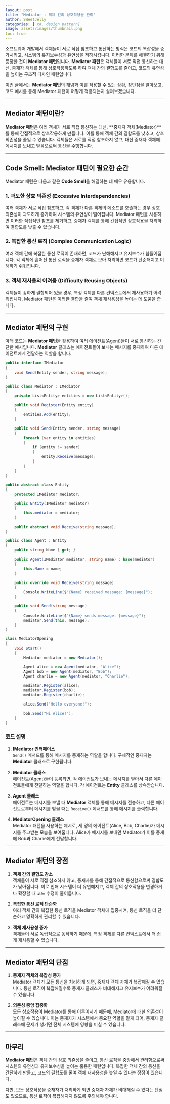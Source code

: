 ```yaml
---
layout: post
title: "Mediator : 객체 간의 상호작용을 관리"
author: SWeetJelly
categories: [ c#, design pattern]
image: assets/images/thumbnail.png
toc: true
---
```


소프트웨어 개발에서 객체들이 서로 직접 참조하고 통신하는 방식은 코드의 복잡성을 증가시키고, 시스템의 유지보수성과 유연성을 저하시킵니다. 이러한 문제를 해결하기 위해 등장한 것이 **Mediator 패턴**입니다. **Mediator 패턴**은 객체들이 서로 직접 통신하는 대신, 중재자 객체를 통해 상호작용하도록 하여 객체 간의 결합도를 줄이고, 코드의 유연성을 높이는 구조적 디자인 패턴입니다.

이번 글에서는 **Mediator 패턴**의 개념과 이를 적용할 수 있는 상황, 장단점을 알아보고, 코드 예시를 통해 Mediator 패턴이 어떻게 적용되는지 살펴보겠습니다.

---

## Mediator 패턴이란?

**Mediator 패턴**은 여러 객체가 서로 직접 통신하는 대신, **중재자 객체(Mediator)**를 통해 간접적으로 상호작용하게 만듭니다. 이를 통해 객체 간의 결합도를 낮추고, 상호 의존성을 줄일 수 있습니다. 객체들은 서로를 직접 참조하지 않고, 대신 중재자 객체에 메시지를 보내고 받음으로써 통신을 수행합니다.

---

## Code Smell: Mediator 패턴이 필요한 순간

Mediator 패턴은 다음과 같은 **Code Smell**을 해결하는 데 매우 유용합니다.

### 1. 과도한 상호 의존성 (Excessive Interdependencies)

여러 객체가 서로 직접 참조하고, 각 객체가 다른 객체의 메소드를 호출하는 경우 상호 의존성이 과도하게 증가하여 시스템의 유연성이 떨어집니다. Mediator 패턴을 사용하면 이러한 직접적인 참조를 제거하고, 중재자 객체를 통해 간접적인 상호작용을 처리하여 결합도를 낮출 수 있습니다.

### 2. 복잡한 통신 로직 (Complex Communication Logic)

여러 객체 간에 복잡한 통신 로직이 존재하면, 코드가 난해해지고 유지보수가 힘들어집니다. 각 객체에 흩어진 통신 로직을 중재자 객체로 모아 처리하면 코드가 단순해지고 이해하기 쉬워집니다.

### 3. 객체 재사용의 어려움 (Difficulty Reusing Objects)

객체들이 강하게 결합되어 있을 경우, 특정 객체를 다른 컨텍스트에서 재사용하기 어려워집니다. Mediator 패턴은 이러한 결합을 줄여 객체 재사용성을 높이는 데 도움을 줍니다.

---

## Mediator 패턴의 구현

아래 코드는 **Mediator 패턴**을 활용하여 여러 에이전트(Agent)들이 서로 통신하는 간단한 예시입니다. **Mediator** 클래스는 에이전트들이 보내는 메시지를 중재하여 다른 에이전트에게 전달하는 역할을 합니다.

```csharp
public interface IMediator
{
    void Send(Entity sender, string message);
}

public class Mediator : IMediator
{
    private List<Entity> entities = new List<Entity>();

    public void Register(Entity entity)
    {
        entities.Add(entity);
    }

    public void Send(Entity sender, string message)
    {
        foreach (var entity in entities)
        {
            if (entity != sender)
            {
                entity.Receive(message);
            }
        }
    }
}

public abstract class Entity
{
    protected IMediator mediator;

    public Entity(IMediator mediator)
    {
        this.mediator = mediator;
    }

    public abstract void Receive(string message);
}

public class Agent : Entity
{
    public string Name { get; }

    public Agent(IMediator mediator, string name) : base(mediator)
    {
        this.Name = name;
    }

    public override void Receive(string message)
    {
        Console.WriteLine($"{Name} received message: {message}");
    }

    public void Send(string message)
    {
        Console.WriteLine($"{Name} sends message: {message}");
        mediator.Send(this, message);
    }
}

class MediatorOpening
{
    void Start()
    {
        Mediator mediator = new Mediator();

        Agent alice = new Agent(mediator, "Alice");
        Agent bob = new Agent(mediator, "Bob");
        Agent charlie = new Agent(mediator, "Charlie");

        mediator.Register(alice);
        mediator.Register(bob);
        mediator.Register(charlie);

        alice.Send("Hello everyone!");

        bob.Send("Hi Alice!");
    }
}
```

### 코드 설명

1. **IMediator 인터페이스**  
   `Send()` 메서드를 통해 메시지를 중재하는 역할을 합니다. 구체적인 중재자는 **Mediator** 클래스로 구현됩니다.

2. **Mediator 클래스**  
   에이전트(Agent)들이 등록되면, 각 에이전트가 보내는 메시지를 받아서 다른 에이전트들에게 전달하는 역할을 합니다. 각 에이전트는 **Entity** 클래스를 상속받습니다.

3. **Agent 클래스**  
   에이전트는 메시지를 보낼 때 **Mediator** 객체를 통해 메시지를 전송하고, 다른 에이전트로부터 메시지를 받을 때는 `Receive()` 메서드를 통해 메시지를 출력합니다.

4. **MediatorOpening 클래스**  
   Mediator 패턴을 사용하는 예시로, 세 명의 에이전트(Alice, Bob, Charlie)가 메시지를 주고받는 모습을 보여줍니다. Alice가 메시지를 보내면 Mediator가 이를 중재해 Bob과 Charlie에게 전달합니다.

---

## Mediator 패턴의 장점

1. **객체 간의 결합도 감소**  
   객체들이 서로 직접 참조하지 않고, 중재자를 통해 간접적으로 통신함으로써 결합도가 낮아집니다. 이로 인해 시스템이 더 유연해지고, 객체 간의 상호작용을 변경하거나 확장할 때 코드 수정이 줄어듭니다.

2. **복잡한 통신 로직 단순화**  
   여러 객체 간의 복잡한 통신 로직을 Mediator 객체에 집중시켜, 통신 로직을 더 단순하고 명확하게 관리할 수 있습니다.

3. **객체 재사용성 증가**  
   객체들이 서로 독립적으로 동작하기 때문에, 특정 객체를 다른 컨텍스트에서 더 쉽게 재사용할 수 있습니다.

---

## Mediator 패턴의 단점

1. **중재자 객체의 복잡성 증가**  
   Mediator 객체가 모든 통신을 처리하게 되면, 중재자 객체 자체가 복잡해질 수 있습니다. 통신 로직이 복잡해질수록 중재자 클래스가 비대해지고 유지보수가 어려워질 수 있습니다.

2. **의존성 중앙 집중화**  
   모든 상호작용이 Mediator를 통해 이루어지기 때문에, Mediator에 대한 의존성이 높아질 수 있습니다. 이는 중재자가 시스템에서 중요한 역할을 맡게 되어, 중재자 클래스에 문제가 생기면 전체 시스템에 영향을 미칠 수 있습니다.

---

## 마무리

**Mediator 패턴**은 객체 간의 상호 의존성을 줄이고, 통신 로직을 중앙에서 관리함으로써 시스템의 유연성과 유지보수성을 높이는 훌륭한 패턴입니다. 복잡한 객체 간의 통신을 간단하게 만들고, 코드의 결합도를 줄여 객체 재사용성을 높일 수 있다는 장점이 있습니다.

다만, 모든 상호작용을 중재자가 처리하게 되면 중재자 자체가 비대해질 수 있다는 단점도 있으므로, 통신 로직이 복잡해지지 않도록 주의해야 합니다.
